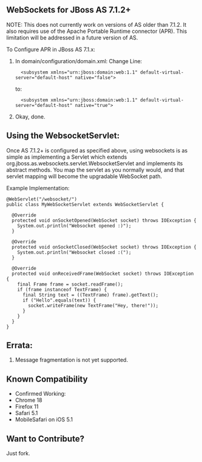 WebSockets for JBoss AS 7.1.2+
------------------------------

NOTE: This does not currently work on versions of AS older than 7.1.2. It also requires use of the Apache Portable
Runtime connector (APR). This limitation will be addressed in a future version of AS.

To Configure APR in JBoss AS 7.1.x:

1. In domain/configuration/domain.xml: Change Line:

         <subsystem xmlns="urn:jboss:domain:web:1.1" default-virtual-server="default-host" native="false">           

    to:

         <subsystem xmlns="urn:jboss:domain:web:1.1" default-virtual-server="default-host" native="true">

2. Okay, done. 



Using the WebsocketServlet:
---------------------------

Once AS 7.1.2+ is configured as specified above, using websockets is as simple as implementing a Servlet which
extends org.jboss.as.websockets.servlet.WebsocketServlet and implements its abstract methods. You map the servlet
as you normally would, and that servlet mapping will become the upgradable WebSocket path.

Example Implementation:

    @WebServlet("/websocket/")
    public class MyWebSocketServlet extends WebSocketServlet {

      @Override
      protected void onSocketOpened(WebSocket socket) throws IOException {
        System.out.println("Websocket opened :)");
      }

      @Override
      protected void onSocketClosed(WebSocket socket) throws IOException {
        System.out.println("Websocket closed :(");
      }

      @Override
      protected void onReceivedFrame(WebSocket socket) throws IOException {
        final Frame frame = socket.readFrame();
        if (frame instanceof TextFrame) {
          final String text = ((TextFrame) frame).getText();
          if ("Hello".equals(text)) {
            socket.writeFrame(new TextFrame("Hey, there!"));
          }
        }
      }
    }


Errata:
-------

1. Message fragmentation is not yet supported.

Known Compatibility
----------------------
- Confirmed Working:
 - Chrome 18
 - Firefox 11
 - Safari 5.1
 - MobileSafari on iOS 5.1

Want to Contribute?
-------------------

Just fork. 
